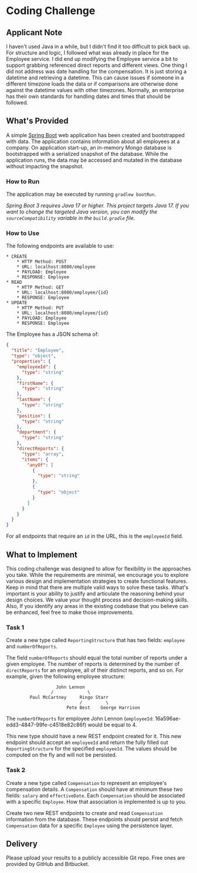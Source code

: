 # Coding Challenge

## Applicant Note

I haven't used Java in a while, but I didn't find it too difficult to pick back up. For structure and logic, I followed what was already in place
for the Employee service. I did end up modifying the Employee service a bit to support grabbing referenced direct reports and different views. One
thing I did not address was date handling for the compensation. It is just storing a datetime and retrieving a datetime. This can cause issues if
someone in a different timezone loads the data or if comparisons are otherwise done against the datetime values with other timezones. Normally,
an enterprise has their own standards for handling dates and times that should be followed.

## What's Provided

A simple [Spring Boot](https://projects.spring.io/spring-boot/) web application has been created and bootstrapped with data. The application contains
information about all employees at a company. On application start-up, an in-memory Mongo database is bootstrapped with
a serialized snapshot of the database. While the application runs, the data may be accessed and mutated in the database
without impacting the snapshot.

### How to Run

The application may be executed by running `gradlew bootRun`.

_Spring Boot 3 requires Java 17 or higher. This project targets Java 17. If you want to change the targeted Java
version, you can modify the `sourceCompatibility` variable in the `build.gradle` file._

### How to Use

The following endpoints are available to use:

```
* CREATE
    * HTTP Method: POST
    * URL: localhost:8080/employee
    * PAYLOAD: Employee
    * RESPONSE: Employee
* READ
    * HTTP Method: GET
    * URL: localhost:8080/employee/{id}
    * RESPONSE: Employee
* UPDATE
    * HTTP Method: PUT
    * URL: localhost:8080/employee/{id}
    * PAYLOAD: Employee
    * RESPONSE: Employee
```

The Employee has a JSON schema of:

```json
{
  "title": "Employee",
  "type": "object",
  "properties": {
    "employeeId": {
      "type": "string"
    },
    "firstName": {
      "type": "string"
    },
    "lastName": {
      "type": "string"
    },
    "position": {
      "type": "string"
    },
    "department": {
      "type": "string"
    },
    "directReports": {
      "type": "array",
      "items": {
        "anyOf": [
          {
            "type": "string"
          },
          {
            "type": "object"
          }
        ]
      }
    }
  }
}
```

For all endpoints that require an `id` in the URL, this is the `employeeId` field.

## What to Implement

This coding challenge was designed to allow for flexibility in the approaches you take. While the requirements are
minimal, we encourage you to explore various design and implementation strategies to create functional features. Keep in
mind that there are multiple valid ways to solve these tasks. What's important is your ability to justify and articulate
the reasoning behind your design choices. We value your thought process and decision-making skills. Also, If you
identify any areas in the existing codebase that you believe can be enhanced, feel free to make those improvements.

### Task 1

Create a new type called `ReportingStructure` that has two fields: `employee` and `numberOfReports`.

The field `numberOfReports` should equal the total number of reports under a given employee. The number of reports is
determined by the number of `directReports` for an employee, all of their distinct reports, and so on. For example,
given the following employee structure:

```
                   John Lennon
                 /             \
         Paul McCartney     Ringo Starr
                            /         \
                       Pete Best    George Harrison
```

The `numberOfReports` for employee John Lennon (`employeeId`: 16a596ae-edd3-4847-99fe-c4518e82c86f) would be equal to 4.

This new type should have a new REST endpoint created for it. This new endpoint should accept an `employeeId` and return
the fully filled out `ReportingStructure` for the specified `employeeId`. The values should be computed on the fly and
will not be persisted.

### Task 2

Create a new type called `Compensation` to represent an employee's compensation details. A `Compensation` should have at
minimum these two fields: `salary` and `effectiveDate`. Each `Compensation` should be associated with a specific
`Employee`. How that association is implemented is up to you.

Create two new REST endpoints to create and read `Compensation` information from the database. These endpoints should
persist and fetch `Compensation` data for a specific `Employee` using the persistence layer.

## Delivery

Please upload your results to a publicly accessible Git repo. Free ones are provided by GitHub and Bitbucket.
